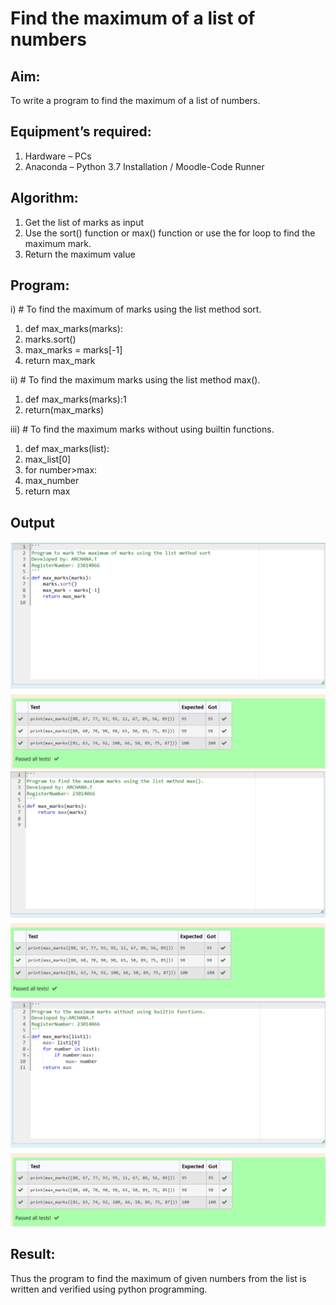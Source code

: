 # Find the maximum of a list of numbers
## Aim:
To write a program to find the maximum of a list of numbers.
## Equipment’s required:
1.	Hardware – PCs
2.	Anaconda – Python 3.7 Installation / Moodle-Code Runner
## Algorithm:
1.	Get the list of marks as input
2.	Use the sort() function or max() function or use the for loop to find the maximum mark.
3.	Return the maximum value
## Program:

i)	# To find the maximum of marks using the list method sort.
1. def max_marks(marks):
2. marks.sort()
3. max_marks = marks[-1]
4. return max_mark

ii)	# To find the maximum marks using the list method max().
1. def max_marks(marks):1
2. return(max_marks)

iii) # To find the maximum marks without using builtin functions.
1. def max_marks(list):
2. max_list[0]
3. for number>max:
4. max_number
5. return max   
## Output
![Alt text](img/max1.png)
![Alt text](<img/max 2 - Copy.png>)
![Alt text](img/max3.png)
## Result:
Thus the program to find the maximum of given numbers from the list is written and verified using python programming.



